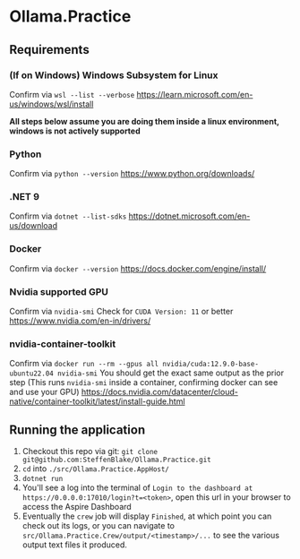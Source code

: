 # Ollama.Practice

## Requirements

### (If on Windows) Windows Subsystem for Linux
Confirm via `wsl --list --verbose`
https://learn.microsoft.com/en-us/windows/wsl/install

**All steps below assume you are doing them inside a linux environment, windows is not actively supported**

### Python 
Confirm via `python --version`
https://www.python.org/downloads/

### .NET 9
Confirm via `dotnet --list-sdks`
https://dotnet.microsoft.com/en-us/download

### Docker
Confirm via `docker --version`
https://docs.docker.com/engine/install/

### Nvidia supported GPU
Confirm via `nvidia-smi`
Check for `CUDA Version: 11` or better
https://www.nvidia.com/en-in/drivers/

### nvidia-container-toolkit
Confirm via `docker run --rm --gpus all nvidia/cuda:12.9.0-base-ubuntu22.04 nvidia-smi`
You should get the exact same output as the prior step (This runs `nvidia-smi` inside a container, confirming docker can see and use your GPU)
https://docs.nvidia.com/datacenter/cloud-native/container-toolkit/latest/install-guide.html

## Running the application
1. Checkout this repo via git: `git clone git@github.com:SteffenBlake/Ollama.Practice.git`
2. `cd` into `./src/Ollama.Practice.AppHost/`
3. `dotnet run`
4. You'll see a log into the terminal of `Login to the dashboard at https://0.0.0.0:17010/login?t=<token>`, open this url in your browser to access the Aspire Dashboard
5. Eventually the `crew` job will display `Finished`, at which point you can check out its logs, or you can navigate to `src/Ollama.Practice.Crew/output/<timestamp>/...` to see the various output text files it produced.



